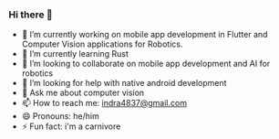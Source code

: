 ### Hi there 👋

<!--
**indra4837/indra4837** is a ✨ _special_ ✨ repository because its `README.md` (this file) appears on your GitHub profile.

Here are some ideas to get you started:

- 🔭 I’m currently working on ...
- 🌱 I’m currently learning ...
- 👯 I’m looking to collaborate on ...
- 🤔 I’m looking for help with ...
- 💬 Ask me about ...
- 📫 How to reach me: ...
- 😄 Pronouns: ...
- ⚡ Fun fact: ...
-->
- 🔭 I’m currently working on mobile app development in Flutter and Computer Vision applications for Robotics.
- 🌱 I’m currently learning Rust
- 👯 I’m looking to collaborate on mobile app development and AI for robotics
- 🤔 I’m looking for help with native android development
- 💬 Ask me about computer vision
- 📫 How to reach me: indra4837@gmail.com
- 😄 Pronouns: he/him
- ⚡ Fun fact: i'm a carnivore

